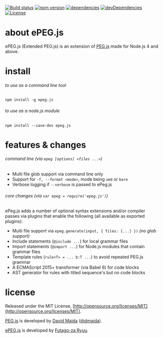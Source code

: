 [![Build status](https://img.shields.io/travis/futagoza/ePEG.js.svg)](https://travis-ci.org/futagoza/ePEG.js)
[![npm version](https://img.shields.io/npm/v/epeg.js.svg)](https://www.npmjs.com/package/epeg.js)
[![dependencies](https://img.shields.io/david/futagoza/ePEG.js.svg)](https://david-dm.org/futagoza/ePEG.js)
[![devDependencies](https://img.shields.io/david/dev/futagoza/ePEG.js.svg)](https://david-dm.org/futagoza/ePEG.js#info=devDependencies)
[![License](https://img.shields.io/badge/license-mit-blue.svg)](https://opensource.org/licenses/MIT)

# about ePEG.js

ePEG.js (Extended PEG.js) is an extension of [PEG.js](https://github.com/pegjs/pegjs) made for Node.js 4 and above.

# install

###### to use as a command line tool

```shell
npm install -g epeg.js
```

###### to use as a node.js module

```shell
npm install --save-dev epeg.js
```

# features & changes

###### command line (via `epeg [options] <files ...>`)

* Multi file glob support via command line only
* Support for `-f, --format <mode>`, mode being `umd` or `bare`
* Verbose logging if `--verbose` is passed to ePeg.js

###### core changes (via `var epeg = require('epeg.js')`)

ePeg.js adds a number of optional syntax extensions and/or compiler passes via plugins that enable the following (all available as exported plugins):

* Multi file support via `epeg.generate(input, { files: [...] })` _(no glob support)_
* Include statements (`@include ...`) for local grammar files
* Import statements (`@import ...`) for Node.js modules that contain grammar files
* Template rules (`rule<T> = ... b:T ...`) to avoid repeated PEG.js grammar
* A ECMAScript 2015+ transformer (via Babel 6) for code blocks
* AST generator for rules with titled sequence's but no code blocks

# license

Released under the MIT License, [http://opensource.org/licenses/MIT](http://opensource.org/licenses/MIT).

[PEG.js](https://github.com/pegjs/pegjs) is developed by [David Majda](http://majda.cz/) ([@dmajda](http://twitter.com/dmajda)).

[ePEG.js](https://github.com/futagoza/ePEG.js) is developed by [Futago-za Ryuu](https://github.com/futagoza).
